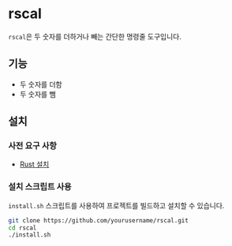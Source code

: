 # rscal

`rscal`은 두 숫자를 더하거나 빼는 간단한 명령줄 도구입니다.

## 기능

- 두 숫자를 더함
- 두 숫자를 뺌

## 설치

### 사전 요구 사항

- [Rust 설치](https://www.rust-lang.org/)

### 설치 스크립트 사용

`install.sh` 스크립트를 사용하여 프로젝트를 빌드하고 설치할 수 있습니다.

```sh
git clone https://github.com/yourusername/rscal.git
cd rscal
./install.sh

